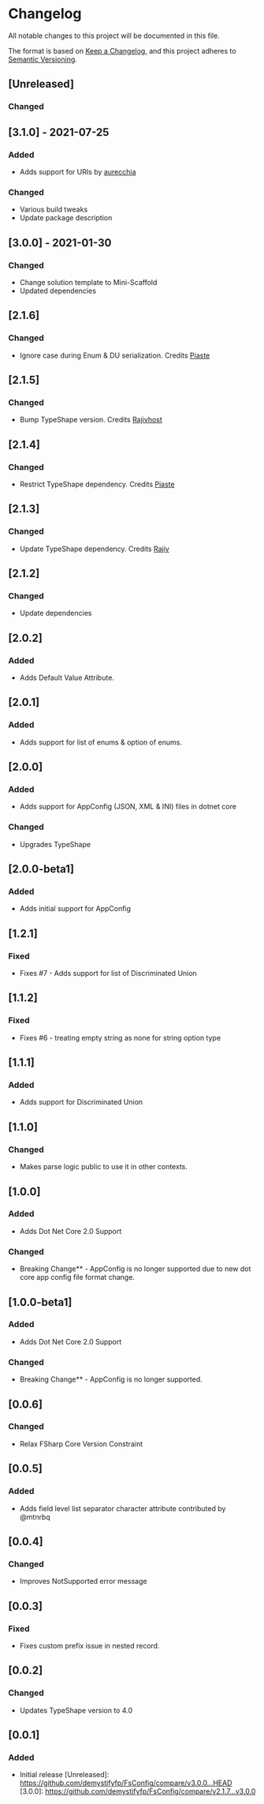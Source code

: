 # Changelog

All notable changes to this project will be documented in this file.

The format is based on [Keep a Changelog](https://keepachangelog.com/en/1.0.0/),
and this project adheres to [Semantic Versioning](https://semver.org/spec/v2.0.0.html).

## [Unreleased]
### Changed

## [3.1.0] - 2021-07-25

### Added
- Adds support for URIs by [aurecchia](https://github.com/aurecchia)

### Changed
- Various build tweaks
- Update package description

## [3.0.0] - 2021-01-30

### Changed
- Change solution template to Mini-Scaffold
- Updated dependencies

## [2.1.6]

### Changed
- Ignore case during Enum & DU serialization. Credits [Piaste](https://github.com/piaste)

## [2.1.5]

### Changed
- Bump TypeShape version. Credits [Rajivhost](https://github.com/rajivhost)

## [2.1.4]

### Changed
- Restrict TypeShape dependency. Credits [Piaste](https://github.com/piaste)

## [2.1.3]

### Changed
- Update TypeShape dependency. Credits [Rajiv](https://github.com/Rajivhost)

## [2.1.2]

### Changed
- Update dependencies

## [2.0.2]

### Added
- Adds Default Value Attribute.

## [2.0.1]

### Added
- Adds support for list of enums & option of enums.

## [2.0.0]

### Added
- Adds support for AppConfig (JSON, XML & INI) files in dotnet core

### Changed
- Upgrades TypeShape

## [2.0.0-beta1]

### Added
- Adds initial support for AppConfig

## [1.2.1]

### Fixed
- Fixes #7 - Adds support for list of Discriminated Union

## [1.1.2]

### Fixed
- Fixes #6 - treating empty string as none for string option type

## [1.1.1]

### Added
- Adds support for Discriminated Union

## [1.1.0]

### Changed
- Makes parse logic public to use it in other contexts.

## [1.0.0]

### Added
- Adds Dot Net Core 2.0 Support

### Changed
- Breaking Change** - AppConfig is no longer supported due to new dot core app config file format change.

## [1.0.0-beta1]

### Added
- Adds Dot Net Core 2.0 Support

### Changed
- Breaking Change** - AppConfig is no longer supported.

## [0.0.6]

### Changed
- Relax FSharp Core Version Constraint

## [0.0.5]

### Added
- Adds field level list separator character attribute contributed by @mtnrbq

## [0.0.4]

### Changed
- Improves NotSupported error message

## [0.0.3]

### Fixed
- Fixes custom prefix issue in nested record.

## [0.0.2]

### Changed
- Updates TypeShape version to 4.0

## [0.0.1]

### Added
- Initial release
[Unreleased]: https://github.com/demystifyfp/FsConfig/compare/v3.0.0...HEAD
[3.0.0]: https://github.com/demystifyfp/FsConfig/compare/v2.1.7...v3.0.0
